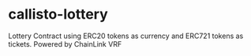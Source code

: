 # callisto-lottery
Lottery Contract using ERC20 tokens as currency and ERC721 tokens as tickets. Powered by ChainLink VRF
